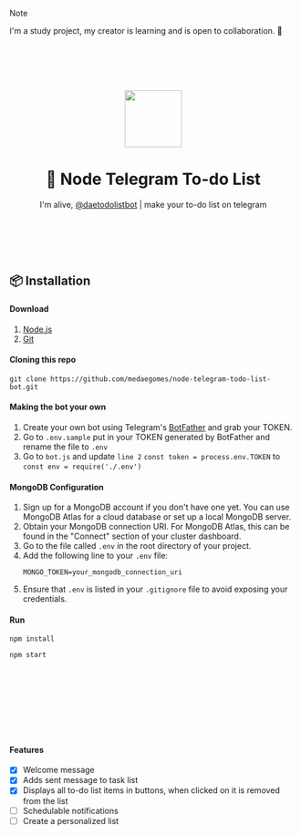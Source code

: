 > [!NOTE]
> I'm a study project, my creator is learning and is open to collaboration. 💖

<br><br><br><br>

<div align="center">
  <img src=https://i.postimg.cc/qMQHKDZq/logo-node-telegram-todo-list-bot.png width="100px" height="100px">
  <h1>🤖 Node Telegram To-do List</h1>
  <p>I'm alive, <a href="https://t.me/daetodolistbot">@daetodolistbot</a> | make your to-do list on telegram</p>
</div>

<br><br><br><br>

<h2>📦 Installation</h2>

<h4>Download</h4>
<ol>
  <li><a href="https://nodejs.org/en/download/package-manager">Node.js</a></li>
  <li><a href="https://git-scm.com/download">Git</a></li>
</ol>

<h4>Cloning this repo</h4>

```
git clone https://github.com/medaegomes/node-telegram-todo-list-bot.git
```

<h4>Making the bot your own</h4>
<ol>
  <li>Create your own bot using Telegram's  <a href="https://core.telegram.org/bots#3-how-do-i-create-a-bot" rel="nofollow">BotFather</a> and grab your TOKEN.</li>
  <li>Go to <code>.env.sample</code> put in your TOKEN generated by BotFather and rename the file to <code>.env</code></li> 
  <li>Go to <code>bot.js</code> and update <code>line 2</code> <code>const token = process.env.TOKEN</code> to <code>const env = require('./.env')</code></li>
</ol>

<h4>MongoDB Configuration</h4>
<ol>
  <li>Sign up for a MongoDB account if you don't have one yet. You can use MongoDB Atlas for a cloud database or set up a local MongoDB server.</li>
  <li>Obtain your MongoDB connection URI. For MongoDB Atlas, this can be found in the "Connect" section of your cluster dashboard.</li>
  <li>Go to the file called <code>.env</code> in the root directory of your project.</li>
  <li>Add the following line to your <code>.env</code> file:</li>
  <pre><code>MONGO_TOKEN=your_mongodb_connection_uri</code></pre>
  <li>Ensure that <code>.env</code> is listed in your <code>.gitignore</code> file to avoid exposing your credentials.</li>
</ol>

<h4>Run</h4>

```
npm install
```

```
npm start
```

## <br><br>

<br><br>

<h4>Features</h4>

- [x] Welcome message
- [x] Adds sent message to task list
- [x] Displays all to-do list items in buttons, when clicked on it is removed from the list
- [ ] Schedulable notifications
- [ ] Create a personalized list

